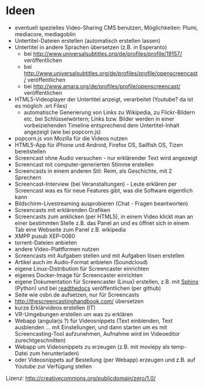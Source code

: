 # Ideen

* eventuell spezielles Video-Sharing CMS benutzen, Möglichkeiten: Plumi, mediacore, mediagoblin
* Untertitel-Dateien erstellen (automatisch erstellen lassen)
* Untertitel in andere Sprachen übersetzen (z.B. in Esperanto)
  * bei http://www.universalsubtitles.org/de/profiles/profile/19157/ veröffentlichen
  * bei http://www.universalsubtitles.org/de/profiles/profile/openscreencast/ veröffentlichen
  * bei http://www.amara.org/de/profiles/profile/openscreencast/ veröffentlichen
* HTML5-Videoplayer der Untertitel anzeigt, verarbeitet (Youtube? da ist es möglich .srt Files)
  * automatische Generierung von Links zu Wikipedia, zu Flickr-Bildern etc. bei Schlüsselwörtern; Links bzw. Bilder werden in einer vorbeiziehenden Timeline entsprechend dem Untertitel-Inhalt angezeigt (wie bei popcorn.js)
* popcorn.js von Mozilla für die Videos nutzen
* HTML5-App für iPhone und Android, Firefox OS, Sailfish OS, Tizen bereitstellen
* Screencast ohne Audio versuchen - nur erklärender Text wird angezeigt
* Screencast mit computer-generierten Stimme erstellen
* Screencasts in einem anderen Stil: Reim, als Geschichte, mit 2 Sprechern
* Screencast-Interview (bei Veranstaltungen) - Leute erklären per Screencast was es für neue Features gibt, was die Software eigentlich kann
* Bildschirm-Livestreaming ausprobieren (Chat - Fragen beantworten)
* Screencasts mit erklärenden Grafiken
* Screencasts zum anklicken (per HTML5), in einem Video klickt man an einer bestimmten Stelle z.B. das Panel an und es öffnet sich in einem Tab eine Webseite zum Panel z.B. wikipedia
* XMPP pusub XEP-0060
* torrent-Dateien anbieten
* andere Video-Plattformen nutzen
* Screencasts mit Aufgaben stellen und mit Aufgaben lösen erstellen
* Artikel auch im Audio-Format anbieten (Soundcloud)
* eigene Linux-Distribution für Screencaster einrichten
* eigenes Docker-Image für Screencaster einrichten
* eigene Dokumentation für Screencaster (Linux) erstellen, z.B. mit [Sphinx](http://sphinx-doc.org/) (Python) und bei [readthedocs](https://readthedocs.org/) veröffentlichen (per github)
* Seite wie osbn.de aufsetzen, nur für Screencasts
* http://thescreencastinghandbook.com/ übersetzen
* kurze Erklärvideos erstellen (IT)
* VR-Umgebungen erstellen um was zu erklären
* Webapp (angularjs ?) für Videosnippets (Text einblenden, Text ausblenden ... mit Einstellungen, und dann starten um es mit Screencasting-Tool aufzunehmen, Aufnahme wird im Videoeditor zurechtgeschnitten)
* Webapp um Videosnippets zu erzeugen (z.B. mit moviepy als temp-Datei zum herunterladen)
* oder Videosnippets auf Bestellung (per Webapp) erzeugen und z.B. auf Youtube zur Verfügung stellen


Lizenz: http://creativecommons.org/publicdomain/zero/1.0/


